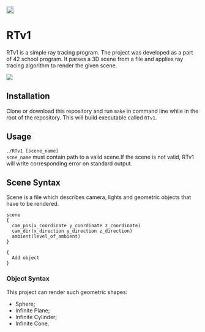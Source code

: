 <img src="https://github.com/Slava203/school_21/tree/master/RTv1/image/SDL_Logo.png" height="20" align="top"/>

# RTv1
RTv1 is a simple ray tracing program. The project was developed as a part of 42 school program.
It parses a 3D scene from a file and applies ray tracing algorithm to render the given scene.  

<img src="https://github.com/Slava203/school_21/tree/master/RTv1/image/Demo1.png">

## Installation
Clone or download this repository and run `make` in command line while in the root of the repository. This will build executable called `RTv1`. 

## Usage
`./RTv1 [scene_name]`  
`scne_name` must contain path to a valid scene.If the scene is not valid, RTv1 will write corresponding error on standard output.

## Scene Syntax
Scene is a file which describes camera, lights and geometric objects that have to be rendered.
```
scene
{
  cam_pos(x_coordinate y_coordinate z_coordinate)
  cam_dir(x_direction y_direction z_direction)
  ambient(level_of_ambient)
}

{
  Add object
}
```
### Object Syntax

This project can render such geometric shapes:  
- Sphere;
- Infinite Plane;
- Infinite Cylinder;
- Infinite Cone. 
```

```
